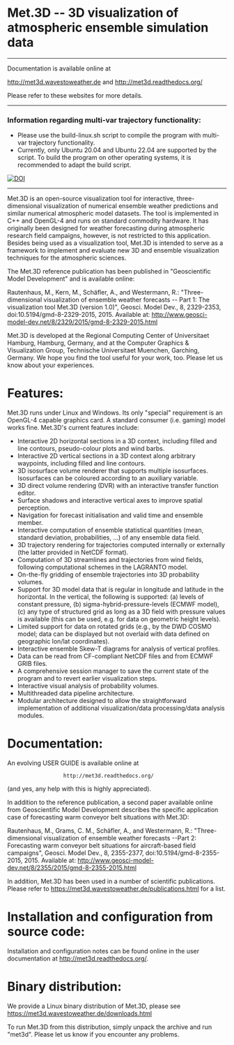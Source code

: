 Met.3D -- 3D visualization of atmospheric ensemble simulation data
==================================================================

*********************************************************************
Documentation is available online at

  http://met3d.wavestoweather.de   and   http://met3d.readthedocs.org/

Please refer to these websites for more details.
*********************************************************************

### Information regarding multi-var trajectory functionality:
- Please use the build-linux.sh script to compile the program with multi-var trajectory functionality.
- Currently, only Ubuntu 20.04 and Ubuntu 22.04 are supported by the script.
  To build the program on other operating systems, it is recommended to adapt the build script.

[![DOI](https://zenodo.org/badge/581172867.svg)](https://zenodo.org/badge/latestdoi/581172867)

*********************************************************************

Met.3D is an open-source visualization tool for interactive, three-dimensional
visualization of numerical ensemble weather predictions and similar numerical
atmospheric model datasets. The tool is implemented in C++ and OpenGL-4 and
runs on standard commodity hardware. It has originally been designed for
weather forecasting during atmospheric research field campaigns, however, is
not restricted to this application. Besides being used as a visualization tool,
Met.3D is intended to serve as a framework to implement and evaluate new 3D and
ensemble visualization techniques for the atmospheric sciences.

The Met.3D reference publication has been published in "Geoscientific
Model Development" and is available online:

   Rautenhaus, M., Kern, M., Schäfler, A., and Westermann, R.:
   "Three-dimensional visualization of ensemble weather forecasts -- Part 1:
   The visualization tool Met.3D (version 1.0)", Geosci. Model Dev., 8,
   2329-2353, doi:10.5194/gmd-8-2329-2015, 2015.
   Available at: http://www.geosci-model-dev.net/8/2329/2015/gmd-8-2329-2015.html

Met.3D is developed at the Regional Computing Center of Universitaet Hamburg,
Hamburg, Germany, and at the Computer Graphics & Visualization Group, Technische
Universitaet Muenchen, Garching, Germany. We hope you find the tool useful for
your work, too. Please let us know about your experiences.


Features:
=========

Met.3D runs under Linux and Windows. Its only "special" requirement is an
OpenGL-4 capable graphics card. A standard consumer (i.e. gaming) model works
fine. Met.3D's current features include:

* Interactive 2D horizontal sections in a 3D context, including filled and line
  contours, pseudo-colour plots and wind barbs.
* Interactive 2D vertical sections in a 3D context along arbitrary waypoints,
  including filled and line contours.
* 3D isosurface volume renderer that supports multiple isosurfaces. Isosurfaces
  can be coloured according to an auxiliary variable.
* 3D direct volume rendering (DVR) with an interactive transfer function editor.
* Surface shadows and interactive vertical axes to improve spatial perception.
* Navigation for forecast initialisation and valid time and ensemble member.
* Interactive computation of ensemble statistical quantities (mean, standard
  deviation, probabilities, ...) of any ensemble data field.
* 3D trajectory rendering for trajectories computed internally or externally
  (the latter provided in NetCDF format).
* Computation of 3D streamlines and trajectories from wind fields, following
  computational schemes in the LAGRANTO model.
* On-the-fly gridding of ensemble trajectories into 3D probability volumes.
* Support for 3D model data that is regular in longitude and latitude in the
  horizontal. In the vertical, the following is supported: (a) levels of
  constant pressure, (b) sigma-hybrid-pressure-levels (ECMWF model), (c) any
  type of structured grid as long as a 3D field with pressure values is
  available (this can be used, e.g. for data on geometric height levels).
* Limited support for data on rotated grids (e.g., by the DWD COSMO model;
  data can be displayed but not overlaid with data defined on geographic
  lon/lat coordinates).
* Interactive ensemble Skew-T diagrams for analysis of vertical profiles.
* Data can be read from CF-compliant NetCDF files and from ECMWF GRIB files.
* A comprehensive session manager to save the current state of the program
  and to revert earlier visualization steps.
* Interactive visual analysis of probability volumes.
* Multithreaded data pipeline architecture.
* Modular architecture designed to allow the straightforward implementation
  of additional visualization/data processing/data analysis modules.


Documentation:
==============

An evolving USER GUIDE is available online at

                      http://met3d.readthedocs.org/

(and yes, any help with this is highly appreciated).

In addition to the reference publication, a second paper available online from
Geoscientific Model Development describes the specific application case of
forecasting warm conveyor belt situations with Met.3D:

   Rautenhaus, M., Grams, C. M., Schäfler, A., and Westermann, R.:
   "Three-dimensional visualization of ensemble weather forecasts --Part 2:
   Forecasting warm conveyor belt situations for aircraft-based field campaigns",
   Geosci. Model Dev., 8, 2355-2377, doi:10.5194/gmd-8-2355-2015, 2015.
   Available at: http://www.geosci-model-dev.net/8/2355/2015/gmd-8-2355-2015.html

In addition, Met.3D has been used in a number of scientific publications.
Please refer to https://met3d.wavestoweather.de/publications.html for a list.


Installation and configuration from source code:
================================================

Installation and configuration notes can be found online in the user
documentation at http://met3d.readthedocs.org/.


Binary distribution:
====================

We provide a Linux binary distribution of Met.3D, please see
https://met3d.wavestoweather.de/downloads.html

To run Met.3D from this distribution, simply unpack the archive and
run "met3d". Please let us know if you encounter any problems.
